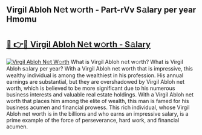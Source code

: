 ## Virgil Abloh N𝚎t w𝚘rth - Part-rVv S𝚊lary per year Hmomu

# <h2><a href="http://gc1kwiw.nevu.top/?p=Virgil+Abloh">🔗 👉🔴 Virgil Abloh N𝚎t w𝚘rth - S𝚊lary</a></h2>

[![Virgil Abloh N𝚎t W𝚘rth](https://i.imgur.com/Oavwk0R.jpeg)](http://gc1kwiw.nevu.top/?p=Virgil+Abloh)
What is Virgil Abloh n𝚎t w𝚘rth? What is Virgil Abloh s𝚊lary per year?
With a Virgil Abloh net worth that is impressive, this wealthy individual is among the wealthiest in his profession. His annual earnings are substantial, but they are overshadowed by Virgil Abloh net worth, which is believed to be more significant due to his numerous business interests and valuable real estate holdings. With a Virgil Abloh net worth that places him among the elite of wealth, this man is famed for his business acumen and financial prowess. This rich individual, whose Virgil Abloh net worth is in the billions and who earns an impressive salary, is a prime example of the force of perseverance, hard work, and financial acumen.
